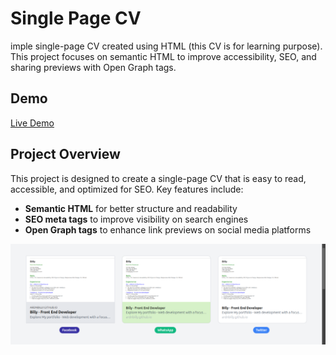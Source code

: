 # Single Page CV

imple single-page CV created using HTML (this CV is for learning purpose). This project focuses on semantic HTML to improve accessibility, SEO, and sharing previews with Open Graph tags.

## Demo

[Live Demo](https://ardnbilly.github.io/single-page-cv/)

## Project Overview

This project is designed to create a single-page CV that is easy to read, accessible, and optimized for SEO. Key features include:

- **Semantic HTML** for better structure and readability
- **SEO meta tags** to improve visibility on search engines
- **Open Graph tags** to enhance link previews on social media platforms

![Single Page CV Preview](https://github.com/ardnbilly/single-page-cv/blob/main/images/open-graph-preview.png?raw=true)
